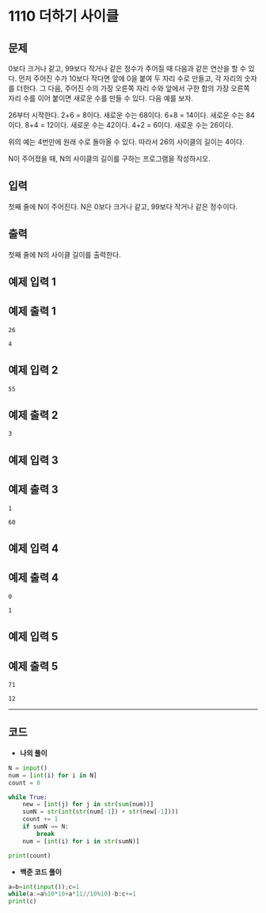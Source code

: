# 1110 더하기 사이클

## 문제

0보다 크거나 같고, 99보다 작거나 같은 정수가 주어질 때 다음과 같은 연산을 할 수 있다. 먼저 주어진 수가 10보다 작다면 앞에 0을 붙여 두 자리 수로 만들고, 각 자리의 숫자를 더한다. 그 다음, 주어진 수의 가장 오른쪽 자리 수와 앞에서 구한 합의 가장 오른쪽 자리 수를 이어 붙이면 새로운 수를 만들 수 있다. 다음 예를 보자.

26부터 시작한다. 2+6 = 8이다. 새로운 수는 68이다. 6+8 = 14이다. 새로운 수는 84이다. 8+4 = 12이다. 새로운 수는 42이다. 4+2 = 6이다. 새로운 수는 26이다.

위의 예는 4번만에 원래 수로 돌아올 수 있다. 따라서 26의 사이클의 길이는 4이다.

N이 주어졌을 때, N의 사이클의 길이를 구하는 프로그램을 작성하시오.

## 입력

첫째 줄에 N이 주어진다. N은 0보다 크거나 같고, 99보다 작거나 같은 정수이다.

## 출력

첫째 줄에 N의 사이클 길이를 출력한다.

## 예제 입력 1

## 예제 출력 1

```
26

```

```
4

```

## 예제 입력 2

```
55

```

## 예제 출력 2

```
3

```

## 예제 입력 3

## 예제 출력 3

```
1

```

```
60

```

## 예제 입력 4

## 예제 출력 4

```
0

```

```
1

```

## 예제 입력 5

## 예제 출력 5

```
71

```

```
12

```

---

## 코드

- ********************나의 풀이********************

```python
N = input()
num = [int(i) for i in N]
count = 0

while True:
    new = [int(j) for j in str(sum(num))]
    sumN = str(int(str(num[-1]) + str(new[-1])))
    count += 1
    if sumN == N:
        break
    num = [int(i) for i in str(sumN)]

print(count)
```

- **백준 코드 풀이**

```python
a=b=int(input());c=1
while(a:=a%10*10+a*11//10%10)-b:c+=1
print(c)
```